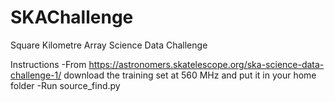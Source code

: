 # SKAChallenge
Square Kilometre Array Science Data Challenge

Instructions
-From https://astronomers.skatelescope.org/ska-science-data-challenge-1/ download the training set at 560 MHz and put it in your home folder
-Run source_find.py